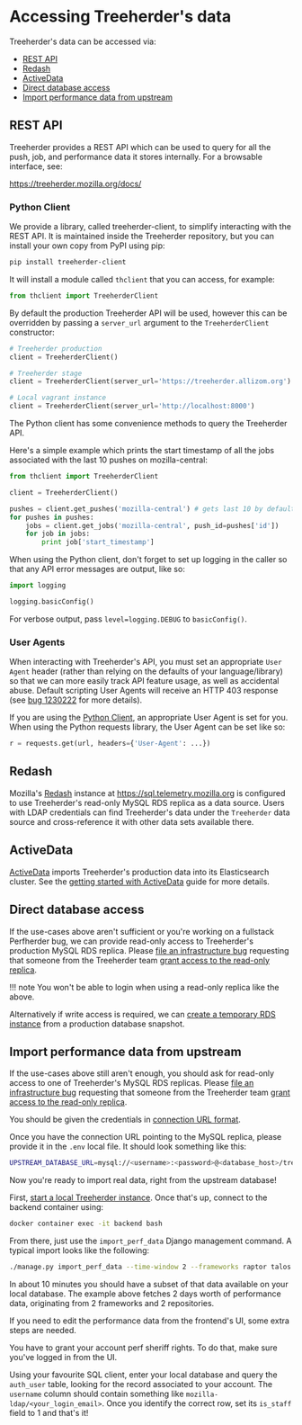# Accessing Treeherder's data

Treeherder's data can be accessed via:

- [REST API](#rest-api)
- [Redash](#redash)
- [ActiveData](#activedata)
- [Direct database access](#direct-database-access)
- [Import performance data from upstream](#import-performance-data-from-upstream)

## REST API

Treeherder provides a REST API which can be used to query for all the
push, job, and performance data it stores internally. For a browsable
interface, see:

<https://treeherder.mozilla.org/docs/>

### Python Client

We provide a library, called treeherder-client, to simplify
interacting with the REST API. It is maintained inside the
Treeherder repository, but you can install your own copy from PyPI
using pip:

```bash
pip install treeherder-client
```

It will install a module called `thclient` that you can access, for example:

```python
from thclient import TreeherderClient
```

By default the production Treeherder API will be used, however this can be
overridden by passing a `server_url` argument to the `TreeherderClient`
constructor:

```python
# Treeherder production
client = TreeherderClient()

# Treeherder stage
client = TreeherderClient(server_url='https://treeherder.allizom.org')

# Local vagrant instance
client = TreeherderClient(server_url='http://localhost:8000')
```

The Python client has some convenience methods to query the Treeherder API.

Here's a simple example which prints the start timestamp of all the
jobs associated with the last 10 pushes on mozilla-central:

```python
from thclient import TreeherderClient

client = TreeherderClient()

pushes = client.get_pushes('mozilla-central') # gets last 10 by default
for pushes in pushes:
    jobs = client.get_jobs('mozilla-central', push_id=pushes['id'])
    for job in jobs:
        print job['start_timestamp']
```

When using the Python client, don't forget to set up logging in the
caller so that any API error messages are output, like so:

```python
import logging

logging.basicConfig()
```

For verbose output, pass `level=logging.DEBUG` to `basicConfig()`.

### User Agents

When interacting with Treeherder's API, you must set an appropriate
`User Agent` header (rather than relying on the defaults of your
language/library) so that we can more easily track API feature usage,
as well as accidental abuse. Default scripting User Agents will receive
an HTTP 403 response (see [bug 1230222] for more details).

If you are using the [Python Client](#python-client), an appropriate User Agent
is set for you. When using the Python requests library, the User Agent
can be set like so:

```python
r = requests.get(url, headers={'User-Agent': ...})
```

[bug 1230222]: https://bugzilla.mozilla.org/show_bug.cgi?id=1230222

## Redash

Mozilla's [Redash] instance at <https://sql.telemetry.mozilla.org> is configured to use
Treeherder's read-only MySQL RDS replica as a data source. Users with LDAP credentials
can find Treeherder's data under the `Treeherder` data source and cross-reference it with
other data sets available there.

[redash]: https://redash.io

## ActiveData

[ActiveData] imports Treeherder's production data into its Elasticsearch cluster.
See the [getting started with ActiveData] guide for more details.

[activedata]: https://wiki.mozilla.org/EngineeringProductivity/Projects/ActiveData
[getting started with activedata]: https://github.com/mozilla/ActiveData/blob/dev/docs/GettingStarted.md

## Direct database access

If the use-cases above aren't sufficient or you're working on a fullstack Perfherder bug,
we can provide read-only access to Treeherder's production MySQL RDS replica.
Please [file an infrastructure bug] requesting that someone from the
Treeherder team [grant access to the read-only replica].

<!-- prettier-ignore -->
!!! note
    You won't be able to login when using a read-only replica like the above.

Alternatively if write access is required, we can [create a temporary RDS instance] from
a production database snapshot.

## Import performance data from upstream

If the use-cases above still aren't enough, you should ask for read-only access to one of
Treeherder's MySQL RDS replicas. Please [file an infrastructure bug] requesting that
someone from the Treeherder team [grant access to the read-only replica].

You should be given the credentials in [connection URL format].

Once you have the connection URL pointing to the MySQL replica, please provide it in the `.env` local file.
It should look something like this:

```bash
UPSTREAM_DATABASE_URL=mysql://<username>:<password>@<database_host>/treeherder
```

Now you're ready to import real data, right from the upstream database!

First, [start a local Treeherder instance]. Once that's up, connect to the backend container using:

```bash
docker container exec -it backend bash
```

From there, just use the `import_perf_data` Django management command.
A typical import looks like the following:

```bash
./manage.py import_perf_data --time-window 2 --frameworks raptor talos --repositories autoland mozilla-beta --num-workers 4
```

In about 10 minutes you should have a subset of that data available on your local database.
The example above fetches 2 days worth of performance data, originating from 2 frameworks and 2 repositories.

If you need to edit the performance data from the frontend's UI, some extra steps are needed.

You have to grant your account perf sheriff rights.
To do that, make sure you've logged in from the UI.

Using your favourite SQL client, enter your local database and query the `auth_user` table, looking for the record
associated to your account. The `username` column should contain something like `mozilla-ldap/<your_login_email>`.
Once you identify the correct row, set its `is_staff` field to 1 and that's it!

[file an infrastructure bug]: https://bugzilla.mozilla.org/enter_bug.cgi?product=Tree%20Management&component=Treeherder%3A%20Infrastructure
[grant access to the read-only replica]: infrastructure/administration.md#granting-access-to-the-read-only-replica
[create a temporary rds instance]: infrastructure/administration.md#creating-a-temporary-instance
[connection URL format]: https://dev.mysql.com/doc/connector-j/8.0/en/connector-j-reference-jdbc-url-format.html
[start a local Treeherder instance]: installation.md#starting-a-local-treeherder-instance
